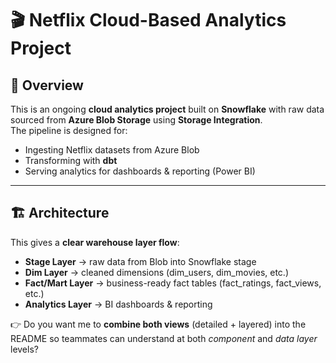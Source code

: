 # 🎬 Netflix Cloud-Based Analytics Project

## 📌 Overview
This is an ongoing **cloud analytics project** built on **Snowflake** with raw data sourced from **Azure Blob Storage** using **Storage Integration**.  
The pipeline is designed for:
- Ingesting Netflix datasets from Azure Blob
- Transforming with **dbt**
- Serving analytics for dashboards & reporting (Power BI)

---

## 🏗️ Architecture

This gives a **clear warehouse layer flow**:  
- **Stage Layer** → raw data from Blob into Snowflake stage  
- **Dim Layer** → cleaned dimensions (dim_users, dim_movies, etc.)  
- **Fact/Mart Layer** → business-ready fact tables (fact_ratings, fact_views, etc.)  
- **Analytics Layer** → BI dashboards & reporting  

👉 Do you want me to **combine both views** (detailed + layered) into the README so teammates can understand at both *component* and *data layer* levels?

